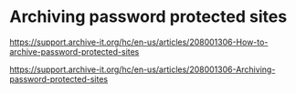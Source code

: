 # Archiving password protected sites
https://support.archive-it.org/hc/en-us/articles/208001306-How-to-archive-password-protected-sites

https://support.archive-it.org/hc/en-us/articles/208001306-Archiving-password-protected-sites
